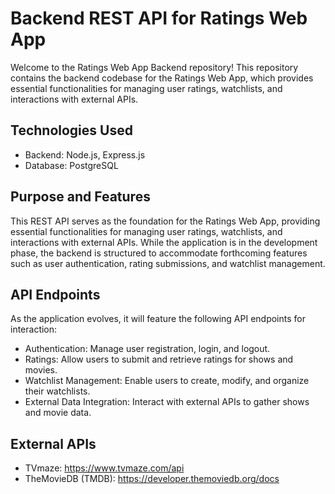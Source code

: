 # Backend REST API for Ratings Web App

Welcome to the Ratings Web App Backend repository! This repository contains the backend codebase for the Ratings Web App, which provides essential functionalities for managing user ratings, watchlists, and interactions with external APIs.

## Technologies Used

- Backend: Node.js, Express.js
- Database: PostgreSQL

## Purpose and Features

This REST API serves as the foundation for the Ratings Web App, providing essential functionalities for managing user ratings, watchlists, and interactions with external APIs. While the application is in the development phase, the backend is structured to accommodate forthcoming features such as user authentication, rating submissions, and watchlist management.

## API Endpoints

As the application evolves, it will feature the following API endpoints for interaction:

- Authentication: Manage user registration, login, and logout.
- Ratings: Allow users to submit and retrieve ratings for shows and movies.
- Watchlist Management: Enable users to create, modify, and organize their watchlists.
- External Data Integration: Interact with external APIs to gather shows and movie data.

## External APIs

- TVmaze: https://www.tvmaze.com/api
- TheMovieDB (TMDB): https://developer.themoviedb.org/docs
